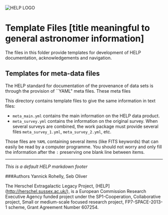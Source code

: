 ![HELP LOGO](https://avatars1.githubusercontent.com/u/7880370?s=100&v=4)


# Template Files [title meaningful to general astronomer information]

The files in this folder provide templates for development of HELP
documentation, acknowledgements and navigation.


## Templates for meta-data files

The HELP standard for documentation of the provenance of data sets is
through the provision of ``YAML" meta files.  These meta files 

This directory contains template files to give the same information in text
files:

- `meta_main.yml` contains the main information on the HELP data product.
- `meta_survey.yml` contains the information on the original survey. When
  several surveys are combined, the work package must provide several files
  `meta_survey_1.yml`, `meta_survey_2.yml`, etc.

Those files are `YAML` containing several items (like FITS keywords) that can
easily be read by a computer programme. You should not worry and only fill the
information after the `:` preserving one blank line between items.


-------------------------------------------------------------------------------

*This is a default HELP markdown footer*

###Authors
Yannick Rohelly, Seb Oliver 

The Herschel Extragalactic Legacy Project, (HELP](http://herschel.sussex.ac.uk/), is a European
Commission Research Executive Agency funded project under the
SP1-Cooperation, Collaborative project, Small or medium-scale focused
research project, FP7-SPACE-2013-1 scheme, Grant Agreement
Number 607254.
